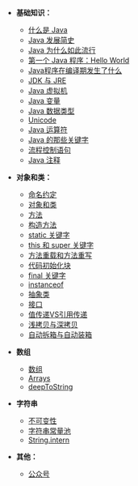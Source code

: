  -  **基础知识：**
	- [什么是 Java](docs/basic/what-is-java.md)
	- [Java 发展简史](docs/basic/java-history.md)
	- [Java 为什么如此流行](docs/basic/why-java-popular.md)
	- [第一个 Java 程序：Hello World](docs/basic/hello-world.md)
	- [Java程序在编译期发生了什么](docs/basic/what-happen-when-javac.md)
	- [JDK 与 JRE](docs/basic/jdk-jre.md)
	- [Java 虚拟机](docs/basic/jvm.md)
	- [Java 变量](docs/basic/java-var.md)
	- [Java 数据类型](docs/basic/java-data-type.md)
	- [Unicode](docs/basic/unicode.md)
	- [Java 运算符](docs/basic/java-operator.md)
	- [Java 的那些关键字](docs/basic/java-keywords.md)
	- [流程控制语句](docs/basic/java-control.md)
	- [Java 注释](docs/basic/javadoc.md)

-  **对象和类：**
	- [命名约定](docs/object-class/java-naming.md)
	- [对象和类](docs/object-class/java-object-class.md)
	- [方法](docs/object-class/java-method.md)
	- [构造方法](docs/object-class/java-construct.md)
	- [static 关键字](docs/object-class/java-static.md)
	- [this 和 super 关键字](docs/object-class/java-this.md)
	- [方法重载和方法重写](docs/object-class/override-overload.md)
	- [代码初始化块](docs/object-class/code-init.md)
	- [final 关键字](docs/object-class/java-final.md)
	- [instanceof](docs/object-class/java-instanceof.md)
	- [抽象类](docs/object-class/java-abstract.md)
	- [接口](docs/object-class/java-interface.md)
	- [值传递VS引用传递](docs/object-class/pass-by-value.md)
	- [浅拷贝与深拷贝](docs/object-class/deep-copy.md)
	- [自动拆箱与自动装箱](docs/object-class/box.md)

- **数组**

	- [数组](docs/array/gailan.md)
	- [Arrays](docs/array/arrays.md)
	- [deepToString](docs/array/print.md)

- **字符串**

	- [不可变性](docs/string/source.md)
	- [字符串常量池](docs/string/constant-pool.md)
	- [String.intern](docs/string/intern.md)

-  **其他：**
	- [公众号](docs/bottom.md)

